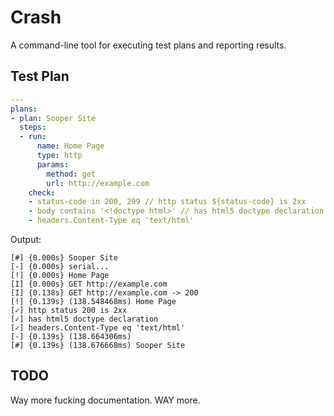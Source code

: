 Crash
=====

A command-line tool for executing test plans and reporting results.

## Test Plan

```yaml
---
plans:
- plan: Sooper Site
  steps:
  - run:
      name: Home Page
      type: http
      params:
        method: get
        url: http://example.com
    check:
    - status-code in 200, 299 // http status ${status-code} is 2xx
    - body contains '<!doctype html>' // has html5 doctype declaration
    - headers.Content-Type eq 'text/html'
```

Output:

```
[#] {0.000s} Sooper Site
[-] {0.000s} serial...
[!] {0.000s} Home Page
[I] {0.000s} GET http://example.com
[I] {0.138s} GET http://example.com -> 200
[!] {0.139s} (138.548468ms) Home Page
[✓] http status 200 is 2xx
[✓] has html5 doctype declaration
[✓] headers.Content-Type eq 'text/html'
[-] {0.139s} (138.664306ms) 
[#] {0.139s} (138.676668ms) Sooper Site
```

## TODO

Way more fucking documentation. WAY more.

